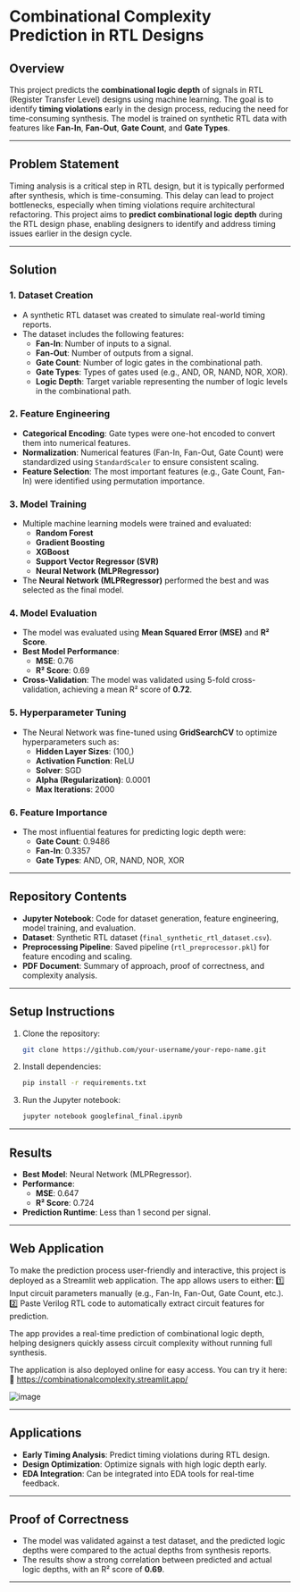 # Combinational Complexity Prediction in RTL Designs

## Overview
This project predicts the **combinational logic depth** of signals in RTL (Register Transfer Level) designs using machine learning. The goal is to identify **timing violations** early in the design process, reducing the need for time-consuming synthesis. The model is trained on synthetic RTL data with features like **Fan-In**, **Fan-Out**, **Gate Count**, and **Gate Types**.

---

## Problem Statement
Timing analysis is a critical step in RTL design, but it is typically performed after synthesis, which is time-consuming. This delay can lead to project bottlenecks, especially when timing violations require architectural refactoring. This project aims to **predict combinational logic depth** during the RTL design phase, enabling designers to identify and address timing issues earlier in the design cycle.

---

## Solution

### 1. **Dataset Creation**
- A synthetic RTL dataset was created to simulate real-world timing reports.
- The dataset includes the following features:
  - **Fan-In**: Number of inputs to a signal.
  - **Fan-Out**: Number of outputs from a signal.
  - **Gate Count**: Number of logic gates in the combinational path.
  - **Gate Types**: Types of gates used (e.g., AND, OR, NAND, NOR, XOR).
  - **Logic Depth**: Target variable representing the number of logic levels in the combinational path.

### 2. **Feature Engineering**
- **Categorical Encoding**: Gate types were one-hot encoded to convert them into numerical features.
- **Normalization**: Numerical features (Fan-In, Fan-Out, Gate Count) were standardized using `StandardScaler` to ensure consistent scaling.
- **Feature Selection**: The most important features (e.g., Gate Count, Fan-In) were identified using permutation importance.

### 3. **Model Training**
- Multiple machine learning models were trained and evaluated:
  - **Random Forest**
  - **Gradient Boosting**
  - **XGBoost**
  - **Support Vector Regressor (SVR)**
  - **Neural Network (MLPRegressor)**
- The **Neural Network (MLPRegressor)** performed the best and was selected as the final model.

### 4. **Model Evaluation**
- The model was evaluated using **Mean Squared Error (MSE)** and **R² Score**.
- **Best Model Performance**:
  - **MSE**: 0.76
  - **R² Score**: 0.69
- **Cross-Validation**: The model was validated using 5-fold cross-validation, achieving a mean R² score of **0.72**.

### 5. **Hyperparameter Tuning**
- The Neural Network was fine-tuned using **GridSearchCV** to optimize hyperparameters such as:
  - **Hidden Layer Sizes**: (100,)
  - **Activation Function**: ReLU
  - **Solver**: SGD
  - **Alpha (Regularization)**: 0.0001
  - **Max Iterations**: 2000

### 6. **Feature Importance**
- The most influential features for predicting logic depth were:
  - **Gate Count**: 0.9486
  - **Fan-In**: 0.3357
  - **Gate Types**: AND, OR, NAND, NOR, XOR

---

## Repository Contents
- **Jupyter Notebook**: Code for dataset generation, feature engineering, model training, and evaluation.
- **Dataset**: Synthetic RTL dataset (`final_synthetic_rtl_dataset.csv`).
- **Preprocessing Pipeline**: Saved pipeline (`rtl_preprocessor.pkl`) for feature encoding and scaling.
- **PDF Document**: Summary of approach, proof of correctness, and complexity analysis.

---

## Setup Instructions
1. Clone the repository:
   ```bash
   git clone https://github.com/your-username/your-repo-name.git
   ```
2. Install dependencies:
   ```bash
   pip install -r requirements.txt
   ```
3. Run the Jupyter notebook:
   ```bash
   jupyter notebook googlefinal_final.ipynb
   ```

---

## Results
- **Best Model**: Neural Network (MLPRegressor).
- **Performance**:
  - **MSE**: 0.647
  - **R² Score**: 0.724
- **Prediction Runtime**: Less than 1 second per signal.

---

## Web Application
To make the prediction process user-friendly and interactive, this project is deployed as a Streamlit web application. The app allows users to either:
1️⃣ Input circuit parameters manually (e.g., Fan-In, Fan-Out, Gate Count, etc.).
2️⃣ Paste Verilog RTL code to automatically extract circuit features for prediction.

The app provides a real-time prediction of combinational logic depth, helping designers quickly assess circuit complexity without running full synthesis.

The application is also deployed online for easy access. You can try it here:
🔗 https://combinationalcomplexity.streamlit.app/

![image](https://github.com/user-attachments/assets/1aac28cc-67b9-493d-99ff-3e3e9ba1a41a)


---


## Applications
- **Early Timing Analysis**: Predict timing violations during RTL design.
- **Design Optimization**: Optimize signals with high logic depth early.
- **EDA Integration**: Can be integrated into EDA tools for real-time feedback.

---

## Proof of Correctness
- The model was validated against a test dataset, and the predicted logic depths were compared to the actual depths from synthesis reports.
- The results show a strong correlation between predicted and actual logic depths, with an R² score of **0.69**.


---

